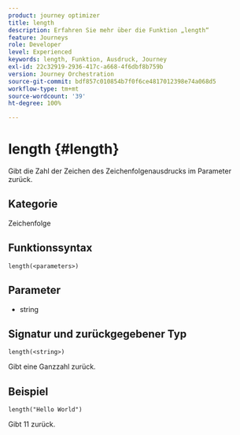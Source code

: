 ```yaml
---
product: journey optimizer
title: length
description: Erfahren Sie mehr über die Funktion „length“
feature: Journeys
role: Developer
level: Experienced
keywords: length, Funktion, Ausdruck, Journey
exl-id: 22c32919-2936-417c-a668-4f6dbf8b759b
version: Journey Orchestration
source-git-commit: bdf857c010854b7f0f6ce4817012398e74a068d5
workflow-type: tm+mt
source-wordcount: '39'
ht-degree: 100%

---
```


# length {#length}

Gibt die Zahl der Zeichen des Zeichenfolgenausdrucks im Parameter zurück.

## Kategorie

Zeichenfolge

## Funktionssyntax

`length(<parameters>)`

## Parameter

* string

## Signatur und zurückgegebener Typ

`length(<string>)`

Gibt eine Ganzzahl zurück.

## Beispiel

`length("Hello World")`

Gibt 11 zurück.
